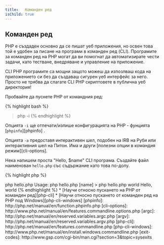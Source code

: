 ```yaml
---
title:   Команден ред
isChild: true
---
```


## Команден ред

PHP  е създаден основно да се пишат уеб приложения, но освен това той е удобен за писане на програми в команден ред (CLI). Програмите за команден ред на PHP могат да ви помогнат да автоматизирате чести задачи, като тестване, внедряване и управление на приложение.

CLI PHP програмите са мощни защото можеш да изпозлваш кода на приложението си без да създаваш сигурен уеб интерфейс за него. Просто не трябва да слагате CLI PHP скриптовете в публична уеб директория!

Пробвайте да пуснете PHP от командния ред:

{% highlight bash %}
> php -i
{% endhighlight %}

Опцията `-i` ще отпечати/изпише конфигурацията на PHP - фунцията [`phpinfo`][phpinfo] . 

Опцията `-a` предоставя интерактивен шел, подобен на IRB на Руби или интерактивния шел на Питон. Има и други [полезни опции в командия режим][cli-options].

Нека напишем проста "Hello, $name" CLI програма. Създайте файл наименован `hello.php` със съдържание като това по-долу.

{% highlight php %}
<?php
if ($argc != 2) {
    echo "Usage: php hello.php [name].\n";
    exit(1);
}
$name = $argv[1];
echo "Hello, $name\n";
{% endhighlight %}

PHP настройва две специални променливи въз основа аргументите предадени на скрипта, който пускате. [`$argc`][argc] е целочислена променлива, съдържаща броя на аргументите, а [`$argv`][argv] е променлива масив, която съдържа стойността на всеки аргумент. Първият аргумент (`$argv[0]`) е винаги името с което е стартиран вашия скрипт, в този случай `hello.php`.

Изразът `exit()` се използва с положителна числена стойностa за да извести командният ред, че е настъпила грешка. Най-често срещаните стойности на изход могат да бъдат намерени [тук][exit-codes]

За да стартирате скрипта по-горе, напишете в командия ред:

{% highlight bash %}
> php hello.php
Usage: php hello.php [name]
> php hello.php world
Hello, world
{% endhighlight %}


 * [Научи относно пускането на PHP от команден ред][php-cli]
 * [Научи относно пускането от команден ред на PHP под Windows][php-cli-windows]

[phpinfo]: http://php.net/manual/en/function.phpinfo.php
[cli-options]: http://www.php.net/manual/en/features.commandline.options.php
[argc]: http://php.net/manual/en/reserved.variables.argc.php
[argv]: http://php.net/manual/en/reserved.variables.argv.php
[php-cli]: http://php.net/manual/en/features.commandline.php
[php-cli-windows]: http://www.php.net/manual/en/install.windows.commandline.php
[exit-codes]: http://www.gsp.com/cgi-bin/man.cgi?section=3&topic=sysexits
